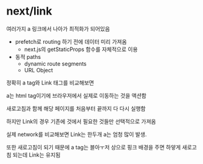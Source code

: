 # next/link

여러가지 a 링크에서 나아가 최적화가 되어있음

* prefetch로 routing 하기 전에 데이터 미리 가져옴
  * next.js의 getStaticProps 함수를 자체적으로 이용
* 동적 paths
  * dynamic route segments
  * URL Object



정확히 a tag와 Link 태그를 비교해보면

a는 html tag이기에 브라우저에서 실제로 이동하는 것을 액션함

새로고침과 함께 해당 페이지를 처음부터 끝까지 다 다시 실행함



하지만 Link의 경우 기존에 것에서 필요한 것들만 선택적으로 가져옴

실제 network를 비교해보면 Link는 한두개 a는 엄청 많이 발생.



또한 새로고침이 되기 때문에  a tag는 블아ㅜ저 상으로 핑크 배경을 주면 하얗게 새로고침 되는데 Link는 유지됨
